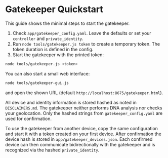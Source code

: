 # Gatekeeper Quickstart

This guide shows the minimal steps to start the gatekeeper.

1. Check `app/gatekeeper_config.yaml`. Leave the defaults or set your `controller` and `private_identity`.
2. Run `node tools/gatekeeper.js token` to create a temporary token. The token duration is defined in the config.
3. Start the gatekeeper with the printed token:

```bash
node tools/gatekeeper.js <token>
```

You can also start a small web interface:

```bash
node tools/gatekeeper-gui.js
```

and open the shown URL (default `http://localhost:8675/gatekeeper.html`).

All device and identity information is stored hashed as noted in `DISCLAIMERS.md`.
The gatekeeper neither performs DNA analysis nor checks your geolocation. Only
the hashed strings from `gatekeeper_config.yaml` are used for confirmation.

To use the gatekeeper from another device, copy the same configuration and start
it with a token created on your first device. After confirmation the device hash
is stored in `app/gatekeeper_devices.json`. Each confirmed device can then
communicate bidirectionally with the gatekeeper and is recognized via the hashed
`private_identity`.
